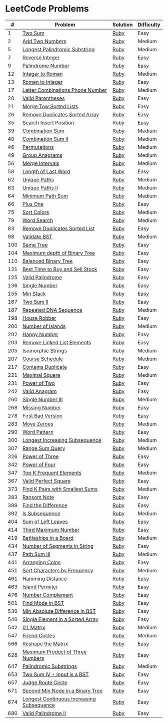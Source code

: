 # LeetCode Problems

| #   | Problem                                          | Solution     | Difficulty |
| --- | ------------------------------------------------ | ------------ | ---------- |
| 1   | [Two Sum][q1]                                    | [Ruby][s1]   | Easy       |
| 2   | [Add Two Numbers][q2]                            | [Ruby][s2]   | Medium     |
| 5   | [Longest Palindromic Substring][q5]              | [Ruby][s5]   | Medium     |
| 7   | [Reverse Integer][q7]                            | [Ruby][s7]   | Easy       |
| 9   | [Palindrome Number][q9]                          | [Ruby][s9]   | Easy       |
| 12  | [Integer to Roman][q12]                          | [Ruby][s12]  | Medium     |
| 13  | [Roman to Integer][q13]                          | [Ruby][s13]  | Easy       |
| 17  | [Letter Combinations Phone Number][q17]          | [Ruby][s17]  | Medium     |
| 20  | [Valid Parentheses][q20]                         | [Ruby][s20]  | Easy       |
| 21  | [Merge Tow Sorted Lists][q21]                    | [Ruby][s21]  | Easy       |
| 26  | [Remove Duplicates Sorted Array][q26]            | [Ruby][s26]  | Easy       |
| 35  | [Search Insert Position][q35]                    | [Ruby][s35]  | Easy       |
| 39  | [Combination Sum][q39]                           | [Ruby][s39]  | Medium     |
| 40  | [Combination Sum II][q40]                        | [Ruby][s40]  | Medium     |
| 46  | [Permutations][q46]                              | [Ruby][s46]  | Medium     |
| 49  | [Group Anagrams][q49]                            | [Ruby][s49]  | Medium     |
| 56  | [Merge Intervals][q56]                           | [Ruby][s56]  | Medium     |
| 58  | [Length of Last Word][q58]                       | [Ruby][s58]  | Easy       |
| 62  | [Unique Paths][q62]                              | [Ruby][s62]  | Medium     |
| 63  | [Unique Paths II][q63]                           | [Ruby][s63]  | Medium     |
| 64  | [Minimum Path Sum][q64]                          | [Ruby][s64]  | Medium     |
| 66  | [Plus One][q66]                                  | [Ruby][s66]  | Easy       |
| 75  | [Sort Colors][q75]                               | [Ruby][s75]  | Medium     |
| 79  | [Word Search][q79]                               | [Ruby][s79]  | Medium     |
| 83  | [Remove Duplicates Sorted List][q83]             | [Ruby][s83]  | Easy       |
| 98  | [Validate BST][q98]                              | [Ruby][s98]  | Medium     |
| 100 | [Same Tree][q100]                                | [Ruby][s100] | Easy       |
| 104 | [Maximum depth of Binary Tree][q104]             | [Ruby][s104] | Easy       |
| 110 | [Balanced Binary Tree][q110]                     | [Ruby][s110] | Easy       |
| 121 | [Best Time to Buy and Sell Stock][q121]          | [Ruby][s121] | Easy       |
| 125 | [Valid Palindrome][q125]                         | [Ruby][s125] | Easy       |
| 136 | [Single Number][q136]                            | [Ruby][s136] | Easy       |
| 155 | [Min Stack][q155]                                | [Ruby][s155] | Easy       |
| 167 | [Two Sum II][q167]                               | [Ruby][s167] | Easy       |
| 187 | [Repeated DNA Sequence][q187]                    | [Ruby][s187] | Medium     |
| 198 | [House Robber][q198]                             | [Ruby][s198] | Easy       |
| 200 | [Number of Islands][q200]                        | [Ruby][s200] | Medium     |
| 202 | [Happy Number][q202]                             | [Ruby][s202] | Easy       |
| 203 | [Remove Linked List Elements][q203]              | [Ruby][s203] | Easy       |
| 205 | [Isomorphic Strings][q205]                       | [Ruby][s205] | Medium     |
| 207 | [Course Schedule][q207]                          | [Ruby][s207] | Medium     |
| 217 | [Contains Duplicate][q217]                       | [Ruby][s217] | Easy       |
| 221 | [Maximal Square][q221]                           | [Ruby][s221] | Medium     |
| 231 | [Power of Two][q231]                             | [Ruby][s231] | Easy       |
| 242 | [Valid Anagram][q242]                            | [Ruby][s242] | Easy       |
| 260 | [Single Number III][q260]                        | [Ruby][s260] | Medium     |
| 268 | [Missing Number][q268]                           | [Ruby][s268] | Easy       |
| 278 | [First Bad Version][q278]                        | [Ruby][s278] | Easy       |
| 283 | [Move Zeroes][q283]                              | [Ruby][s283] | Medium     |
| 290 | [Word Pattern][q290]                             | [Ruby][s290] | Easy       |
| 300 | [Longest Increasing Subsequence][q300]           | [Ruby][s300] | Medium     |
| 307 | [Range Sum Query][q307]                          | [Ruby][s307] | Medium     |
| 326 | [Power of Three][q326]                           | [Ruby][s326] | Easy       |
| 342 | [Power of Four][q342]                            | [Ruby][s342] | Easy       |
| 347 | [Top K Frequent Elements][q347]                  | [Ruby][s347] | Medium     |
| 367 | [Valid Perfect Square][q367]                     | [Ruby][s367] | Easy       |
| 373 | [Find K Pairs with Smallest Sums][q373]          | [Ruby][s373] | Medium     |
| 383 | [Ransom Note][q383]                              | [Ruby][s383] | Easy       |
| 389 | [Find the Difference][q389]                      | [Ruby][s389] | Easy       |
| 392 | [Is Subsequence][q392]                           | [Ruby][s392] | Medium     |
| 404 | [Sum of Left Leaves][q404]                       | [Ruby][s404] | Easy       |
| 414 | [Third Maximum Number][q414]                     | [Ruby][s414] | Easy       |
| 419 | [Battleships in a Board][q419]                   | [Ruby][s419] | Medium     |
| 434 | [Number of Segments in String][q434]             | [Ruby][s434] | Easy       |
| 437 | [Path Sum III][q437]                             | [Ruby][s437] | Medium     |
| 441 | [Arranging Coins][q441]                          | [Ruby][s441] | Easy       |
| 451 | [Sort Characters by Frequency][q451]             | [Ruby][s451] | Medium     |
| 461 | [Hamming Distance][q461]                         | [Ruby][s461] | Easy       |
| 463 | [Island Permiter][q463]                          | [Ruby][s463] | Easy       |
| 476 | [Number Complement][q476]                        | [Ruby][s476] | Easy       |
| 501 | [Find Mode in BST][q501]                         | [Ruby][s501] | Easy       |
| 530 | [Min Absolute Difference in BST][q530]           | [Ruby][s530] | Easy       |
| 540 | [Single Element in a Sorted Array][q540]         | [Ruby][s540] | Easy       |
| 542 | [01 Matrix][q542]                                | [Ruby][s542] | Medium     |
| 547 | [Friend Circles][q547]                           | [Ruby][s547] | Medium     |
| 566 | [Reshape the Matrix][q566]                       | [Ruby][s566] | Easy       |
| 628 | [Maximum Product of Three Numbers][q628]         | [Ruby][s628] | Easy       |
| 647 | [Palindromic Substrings][q647]                   | [Ruby][s647] | Medium     |
| 653 | [Two Sum IV - Input is a BST][q653]              | [Ruby][s653] | Easy       |
| 657 | [Judge Route Circle][q657]                       | [Ruby][s657] | Easy       |
| 671 | [Second Min Node in a Binary Tree][q671]         | [Ruby][s671] | Easy       |
| 674 | [Longest Continuous Increasing Subsequence][q674]| [Ruby][s674] | Easy       |
| 680 | [Valid Palindrome II][q680]                      | [Ruby][s680] | Easy       |

[q1]:https://leetcode.com/problems/two-sum/description/
[q2]:https://leetcode.com/problems/add-two-numbers/description/
[q5]:https://leetcode.com/problems/longest-palindromic-substring/description/
[q7]:https://leetcode.com/problems/reverse-integer/description/
[q9]:https://leetcode.com/problems/palindrome-number/description/
[q12]:https://leetcode.com/problems/integer-to-roman/description/
[q13]:https://leetcode.com/problems/roman-to-integer/description/
[q17]:https://leetcode.com/problems/letter-combinations-of-a-phone-number/description/
[q20]:https://leetcode.com/problems/valid-parentheses/description/
[q21]:https://leetcode.com/problems/merge-two-sorted-lists/description/
[q26]:https://leetcode.com/problems/remove-duplicates-from-sorted-array/description/
[q35]:https://leetcode.com/problems/search-insert-position/description/
[q39]:https://leetcode.com/problems/combination-sum/description/
[q40]:https://leetcode.com/problems/combination-sum-ii/description/
[q46]:https://leetcode.com/problems/permutations/description/
[q49]:https://leetcode.com/problems/group-anagrams/description/
[q56]:https://leetcode.com/problems/merge-intervals/description/
[q58]:https://leetcode.com/problems/length-of-last-word/description/
[q62]:https://leetcode.com/problems/unique-paths/description/
[q63]:https://leetcode.com/problems/unique-paths-ii/description/
[q64]:https://leetcode.com/problems/minimum-path-sum/description/
[q66]:https://leetcode.com/problems/plus-one/description/
[q75]:https://leetcode.com/problems/sort-colors/description/
[q79]:https://leetcode.com/problems/word-search/description/
[q83]:https://leetcode.com/problems/remove-duplicates-from-sorted-list/description/
[q98]:https://leetcode.com/problems/validate-binary-search-tree/description/
[q100]:https://leetcode.com/problems/same-tree/description/
[q104]:https://leetcode.com/problems/maximum-depth-of-binary-tree/description/
[q110]:https://leetcode.com/problems/balanced-binary-tree/description/
[q121]:https://leetcode.com/problems/best-time-to-buy-and-sell-stock/description/
[q125]:https://leetcode.com/problems/valid-palindrome/description/
[q136]:https://leetcode.com/problems/single-number/description/
[q155]:https://leetcode.com/problems/min-stack/description/
[q167]:https://leetcode.com/problems/two-sum-ii-input-array-is-sorted/description/
[q187]:https://leetcode.com/problems/repeated-dna-sequences/description/
[q198]:https://leetcode.com/problems/house-robber/description/
[q200]:https://leetcode.com/problems/number-of-islands/description/
[q202]:https://leetcode.com/problems/happy-number/description/
[q203]:https://leetcode.com/problems/remove-linked-list-elements/discuss/
[q205]:https://leetcode.com/problems/isomorphic-strings/description/
[q207]:https://leetcode.com/problems/course-schedule/description/
[q217]:https://leetcode.com/problems/contains-duplicate/description/
[q221]:https://leetcode.com/problems/maximal-square/description/
[q231]:https://leetcode.com/problems/power-of-two/description/
[q242]:https://leetcode.com/problems/valid-anagram/description/
[q260]:https://leetcode.com/problems/single-number-iii/description/
[q268]:https://leetcode.com/problems/missing-number/description/
[q278]:https://leetcode.com/problems/first-bad-version/description/
[q283]:https://leetcode.com/problems/move-zeroes/description/
[q290]:https://leetcode.com/problems/word-pattern/description/
[q300]:https://leetcode.com/problems/longest-increasing-subsequence/description/
[q307]:https://leetcode.com/problems/range-sum-query-mutable/description/
[q326]:https://leetcode.com/problems/power-of-three/description/
[q342]:https://leetcode.com/problems/power-of-four/description/
[q347]:https://leetcode.com/problems/top-k-frequent-elements/description/
[q367]:https://leetcode.com/problems/valid-perfect-square/description/
[q373]:https://leetcode.com/problems/find-k-pairs-with-smallest-sums/description/
[q383]:https://leetcode.com/problems/ransom-note/description/
[q389]:https://leetcode.com/problems/find-the-difference/description/
[q392]:https://leetcode.com/problems/is-subsequence/description/
[q404]:https://leetcode.com/problems/sum-of-left-leaves/description/
[q414]:https://leetcode.com/problems/third-maximum-number/description/
[q419]:https://leetcode.com/problems/battleships-in-a-board/description/
[q434]:https://leetcode.com/problems/number-of-segments-in-a-string/description/
[q437]:https://leetcode.com/problems/path-sum-iii/description/
[q441]:https://leetcode.com/problems/arranging-coins/description/
[q451]:https://leetcode.com/problems/sort-characters-by-frequency/description/
[q461]:https://leetcode.com/problems/hamming-distance/description/
[q463]:https://leetcode.com/problems/island-perimeter/description/
[q476]:https://leetcode.com/problems/number-complement/description/
[q501]:https://leetcode.com/problems/find-mode-in-binary-search-tree/description/
[q530]:https://leetcode.com/problems/minimum-absolute-difference-in-bst/description/
[q540]:https://leetcode.com/problems/single-element-in-a-sorted-array/description/
[q542]:https://leetcode.com/problems/01-matrix/description/
[q547]:https://leetcode.com/problems/friend-circles/description/
[q566]:https://leetcode.com/problems/reshape-the-matrix/description/
[q628]:https://leetcode.com/problems/maximum-product-of-three-numbers/description/
[q647]:https://leetcode.com/problems/palindromic-substrings/description/
[q653]:https://leetcode.com/problems/two-sum-iv-input-is-a-bst/description/
[q657]:https://leetcode.com/problems/judge-route-circle/description/
[q671]:https://leetcode.com/problems/second-minimum-node-in-a-binary-tree/description/
[q674]:https://leetcode.com/problems/longest-continuous-increasing-subsequence/description/
[q680]:https://leetcode.com/problems/valid-palindrome-ii/description/

[s1]:./problems/two_sum.rb
[s2]:./problems/add_two_numbers.rb
[s5]:./problems/longest_palindromic_substring.rb
[s7]:./problems/reverse_integer.rb
[s9]:./problems/palindrome_number.rb
[s12]:./problems/integer_to_roman.rb
[s13]:./problems/roman_to_integer.rb
[s17]:./problems/letter_combinations_phone_number.rb
[s20]:./problems/valid_parentheses.rb
[s21]:./problems/merge_two_sorted_lists.rb
[s26]:./problems/remove_duplicates_from_sorted_array.rb
[s35]:./problems/search_insert_position.rb
[s39]:./problems/combination_sum.rb
[s40]:./problems/combination_sum2.rb
[s46]:./problems/permutations.rb
[s49]:./problems/group_anagrams.rb
[s56]:./problems/merge_intervals.rb
[s58]:./problems/length_of_last_word.rb
[s62]:./problems/unique_paths.rb
[s63]:./problems/unique_paths_2.rb
[s64]:./problems/minimum_path_sum.rb
[s66]:./problems/plus_one.rb
[s75]:./problems/sort_colors.rb
[s79]:./problems/word_search.rb
[s83]:./problems/remove_duplicates_sorted_list.rb
[s98]:./problems/validate_bst.rb
[s100]:./problems/same_tree.rb
[s104]:./problems/max_depth_binary_tree.rb
[s110]:./problems/balanced_binary_tree.rb
[s121]:./problems/buy_and_sell_stock.rb
[s125]:./problems/valid_palindrome.rb
[s136]:./problems/single_number.rb
[s155]:./problems/min_stack.rb
[s167]:./problems/two_sum_two.rb
[s187]:./problems/repeated_dna_sequence.rb
[s198]:./problems/house_robber.rb
[s200]:./problems/number_of_islands.rb
[s202]:./problems/happy_number.rb
[s203]:./problems/remove_linked_list_elements.rb
[s205]:./problems/isomorphic_strings.rb
[s207]:./problems/course_schedule.rb
[s217]:./problems/contain_duplicate.rb
[s221]:./problems/maximal_square.rb
[s231]:./problems/power_of_two.rb
[s242]:./problems/valid_anagram.rb
[s260]:./problems/single_number_3.rb
[s268]:./problems/missing_number.rb
[s278]:./problems/first_bad_version.rb
[s283]:./problems/move_zeroes.rb
[s290]:./problems/word_pattern.rb
[s300]:./problems/longest_increasing_subsequence.rb
[s307]:./problems/range_sum_query.rb
[s326]:./problems/power_of_three.rb
[s342]:./problems/power_of_four.rb
[s347]:./problems/k_frequent_elements.rb
[s367]:./problems/valid_perfect_square.rb
[s373]:./problems/k_pairs_smallest_sums.rb
[s383]:./problems/ransom_note.rb
[s389]:./problems/find_the_difference.rb
[s392]:./problems/is_subsequence.rb
[s404]:./problems/sum_of_left_leaves.rb
[s414]:./problems/third_maximum_number.rb
[s419]:./problems/battleships_in_a_board.rb
[s434]:./problems/number_segments_in_string.rb
[s437]:./problems/path_sum_3.rb
[s441]:./problems/arranging_coins.rb
[s451]:./problems/sort_characters_by_frequency.rb
[s461]:./problems/hamming_distance.rb
[s463]:./problems/island_permiter.rb
[s476]:./problems/number_complement.rb
[s501]:./problems/find_mode_bst.rb
[s530]:./problems/min_abs_diff_bst.rb
[s540]:./problems/single_element_sorted_array.rb
[s542]:./problems/01_matrix.rb
[S547]:./problems/friend_circles.rb
[s566]:./problems/reshape_the_matrix.rb
[s628]:./problems/max_product_of_three_numbers.rb
[s647]:./problems/palindromic_substrings.rb
[s653]:./problems/two_sum_4_BST.rb
[s657]:./problems/judge_route_circle.rb
[s671]:./problems/second_min_node_binary_tree.rb
[s674]:./problems/longest_cont_increasing_subsequence.rb
[s680]:./problems/valid_palindrome_2.rb
